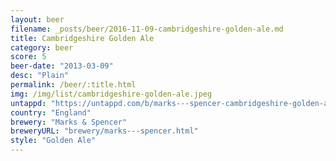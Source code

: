 ```yaml
---
layout: beer
filename: _posts/beer/2016-11-09-cambridgeshire-golden-ale.md
title: Cambridgeshire Golden Ale
category: beer
score: 5
beer-date: "2013-03-09"
desc: "Plain"
permalink: /beer/:title.html
img: /img/list/cambridgeshire-golden-ale.jpeg
untappd: "https://untappd.com/b/marks---spencer-cambridgeshire-golden-ale/106002"
country: "England"
brewery: "Marks & Spencer"
breweryURL: "brewery/marks---spencer.html"
style: "Golden Ale"
---
```

